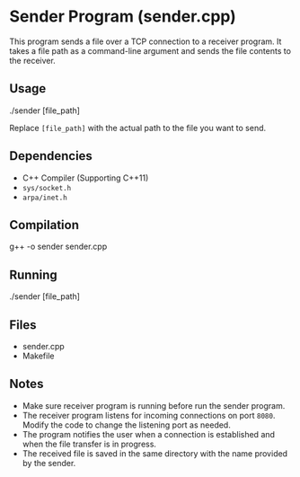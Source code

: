 # Sender Program (sender.cpp)

This program sends a file over a TCP connection to a receiver program. It takes a file path as a command-line argument and sends the file contents to the receiver.

## Usage
./sender [file_path]

Replace `[file_path]` with the actual path to the file you want to send.

## Dependencies

- C++ Compiler (Supporting C++11)
- `sys/socket.h`
- `arpa/inet.h`

## Compilation
g++ -o sender sender.cpp

## Running
./sender [file_path]

## Files
- sender.cpp
- Makefile

## Notes

- Make sure receiver program is running before run the sender program.
- The receiver program listens for incoming connections on port `8080`. Modify the code to change the listening port as needed.
- The program notifies the user when a connection is established and when the file transfer is in progress.
- The received file is saved in the same directory with the name provided by the sender.

